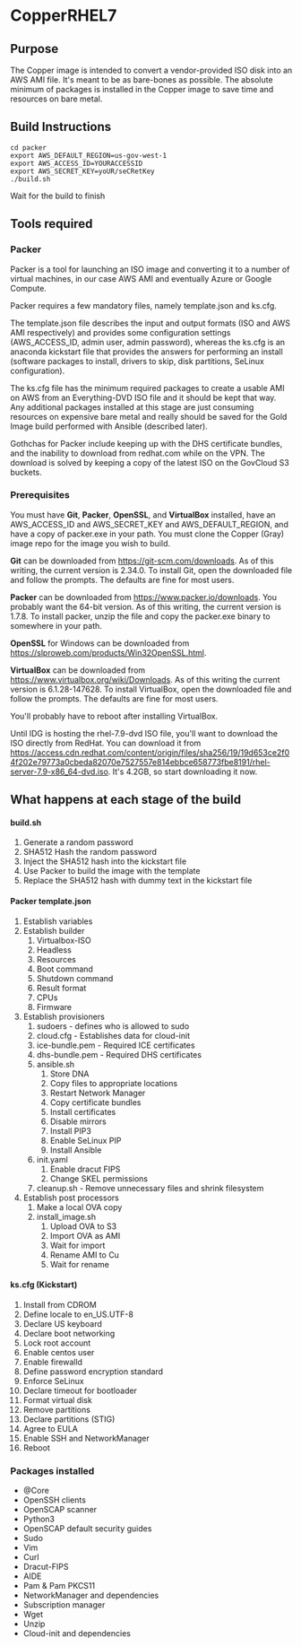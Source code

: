 # CopperRHEL7

## Purpose
The Copper image is intended to convert a vendor-provided ISO disk into
an AWS AMI file. It's meant to be as bare-bones as possible. The absolute
minimum of packages is installed in the Copper image to save time and
resources on bare metal.

## Build Instructions
```shell
cd packer
export AWS_DEFAULT_REGION=us-gov-west-1
export AWS_ACCESS_ID=YOURACCESSID
export AWS_SECRET_KEY=yoUR/seCRetKey
./build.sh
```

Wait for the build to finish

## Tools required
### Packer

Packer is a tool for launching an ISO image and converting it to a number of virtual machines, in our case AWS AMI and eventually Azure or Google Compute.

Packer requires a few mandatory files, namely template.json and ks.cfg.

The template.json file describes the input and output formats (ISO and AWS AMI respectively) and provides some configuration settings (AWS_ACCESS_ID, admin user, admin password), whereas the ks.cfg is an anaconda kickstart file that provides the answers for performing an install (software packages to install, drivers to skip, disk partitions, SeLinux configuration).

The ks.cfg file has the minimum required packages to create a usable AMI on AWS from an Everything-DVD ISO file and it should be kept that way. Any additional packages installed at this stage are just consuming resources on expensive bare metal and really should be saved for the Gold Image build performed with Ansible (described later).

Gothchas for Packer include keeping up with the DHS certificate bundles, and the inability to download from redhat.com while on the VPN. The download is solved by keeping a copy of the latest ISO on the GovCloud S3 buckets.

### Prerequisites

You must have **Git**, **Packer**, **OpenSSL**, and **VirtualBox** installed, have an AWS_ACCESS_ID and AWS_SECRET_KEY and AWS_DEFAULT_REGION, and have a copy of packer.exe in your path. You must clone the Copper (Gray) image repo for the image you wish to build.

**Git** can be downloaded from https://git-scm.com/downloads. As of this writing, the current version is 2.34.0. To install Git, open the downloaded file and follow the prompts. The defaults are fine for most users.

**Packer** can be downloaded from https://www.packer.io/downloads. You probably want the 64-bit version. As of this writing, the current version is 1.7.8.  To install packer, unzip the file and copy the packer.exe binary to somewhere in your path.

**OpenSSL** for Windows can be downloaded from https://slproweb.com/products/Win32OpenSSL.html.

**VirtualBox** can be downloaded from https://www.virtualbox.org/wiki/Downloads. As of this writing the current version is 6.1.28-147628. To install VirtualBox, open the downloaded file and follow the prompts. The defaults are fine for most users.

You'll probably have to reboot after installing VirtualBox.

Until IDG is hosting the rhel-7.9-dvd ISO file, you'll want to download the ISO directly from RedHat. You can download it from https://access.cdn.redhat.com/content/origin/files/sha256/19/19d653ce2f04f202e79773a0cbeda82070e7527557e814ebbce658773fbe8191/rhel-server-7.9-x86_64-dvd.iso. It's 4.2GB, so start downloading it now.

## What happens at each stage of the build

#### build.sh
1. Generate a random password
2. SHA512 Hash the random password
3. Inject the SHA512 hash into the kickstart file
4. Use Packer to build the image with the template
5. Replace the SHA512 hash with dummy text in the kickstart file

#### Packer template.json
1. Establish variables
2. Establish builder
    1. Virtualbox-ISO
    2. Headless
    3. Resources
    4. Boot command
    5. Shutdown command
    6. Result format
    7. CPUs
    8. Firmware
3. Establish provisioners
    1. sudoers - defines who is allowed to sudo
    2. cloud.cfg - Establishes data for cloud-init
    3. ice-bundle.pem - Required ICE certificates
    4. dhs-bundle.pem - Required DHS certificates
    5. ansible.sh 
       1. Store DNA
       2. Copy files to appropriate locations
       3. Restart Network Manager
       4. Copy certificate bundles
       5. Install certificates
       6. Disable mirrors
       7. Install PIP3
       8. Enable SeLinux PIP
       9. Install Ansible
    6. init.yaml
       1. Enable dracut FIPS
       2. Change SKEL permissions
    7. cleanup.sh - Remove unnecessary files and shrink filesystem
4. Establish post processors
   1. Make a local OVA copy
   2. install_image.sh
      1. Upload OVA to S3
      2. Import OVA as AMI
      3. Wait for import
      4. Rename AMI to Cu
      5. Wait for rename

#### ks.cfg (Kickstart)
1. Install from CDROM
2. Define locale to en_US.UTF-8
3. Declare US keyboard
4. Declare boot networking
5. Lock root account
6. Enable centos user
7. Enable firewalld
8. Define password encryption standard
9. Enforce SeLinux
10. Declare timeout for bootloader
11. Format virtual disk
12. Remove partitions
13. Declare partitions (STIG)
14. Agree to EULA
15. Enable SSH and NetworkManager
16. Reboot

### Packages installed
* @Core
* OpenSSH clients
* OpenSCAP scanner
* Python3
* OpenSCAP default security guides
* Sudo
* Vim
* Curl
* Dracut-FIPS
* AIDE
* Pam & Pam PKCS11
* NetworkManager and dependencies
* Subscription manager
* Wget
* Unzip
* Cloud-init and dependencies
